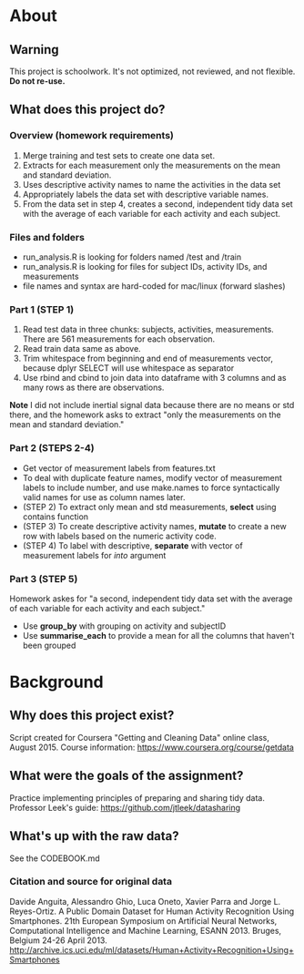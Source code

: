 # About

## Warning
This project is schoolwork. It's not optimized, not reviewed, and not flexible. **Do not re-use.**

## What does this project do?

### Overview (homework requirements)
1. Merge training and test sets to create one data set.
2. Extracts for each measurement only the measurements on the mean and standard deviation. 
3. Uses descriptive activity names to name the activities in the data set
4. Appropriately labels the data set with descriptive variable names. 
5. From the data set in step 4, creates a second, independent tidy data set with the average of each variable for each activity and each subject.

### Files and folders
* run_analysis.R is looking for folders named /test and /train
* run_analysis.R is looking for files for subject IDs, activity IDs, and measurements
* file names and syntax are hard-coded for mac/linux (forward slashes)

### Part 1 (STEP 1)

1. Read test data in three chunks: subjects, activities, measurements. There are 561 measurements for each observation.
2. Read train data same as above.
3. Trim whitespace from beginning and end of measurements vector, because dplyr SELECT will use whitespace as separator
4. Use rbind and cbind to join data into dataframe with 3 columns and as many rows as there are observations.

**Note** I did not include inertial signal data because there are no means or std there, and the homework asks to extract "only the measurements on the mean and standard deviation."

### Part 2 (STEPS 2-4)
* Get vector of measurement labels from features.txt
* To deal with duplicate feature names, modify vector of measurement labels to include number, and use make.names to force syntactically valid names for use as column names later.  
* (STEP 2) To extract only mean and std measurements, **select** using contains function
* (STEP 3) To create descriptive activity names, **mutate** to create a new row with labels based on the numeric activity code. 
* (STEP 4) To label with descriptive, **separate** with vector of measurement labels for *into* argument

### Part 3 (STEP 5) 
Homework askes for "a second, independent tidy data set with the average of each variable for each activity and each subject."
* Use **group_by** with grouping on activity and subjectID
* Use **summarise_each** to provide a mean for all the columns that haven't been grouped

# Background

## Why does this project exist?
Script created for Coursera "Getting and Cleaning Data" online class, August 2015.
Course information: https://www.coursera.org/course/getdata 

## What were the goals of the assignment?
Practice implementing principles of preparing and sharing tidy data. 
Professor Leek's guide: https://github.com/jtleek/datasharing

## What's up with the raw data?

See the CODEBOOK.md

### Citation and source for original data
Davide Anguita, Alessandro Ghio, Luca Oneto, Xavier Parra and Jorge L. Reyes-Ortiz. A Public Domain Dataset for Human Activity Recognition Using Smartphones. 21th European Symposium on Artificial Neural Networks, Computational Intelligence and Machine Learning, ESANN 2013. Bruges, Belgium 24-26 April 2013.
http://archive.ics.uci.edu/ml/datasets/Human+Activity+Recognition+Using+Smartphones 
